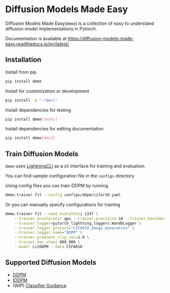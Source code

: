 # Diffusion Models Made Easy

Diffusion Models Made Easy(`dmme`) is a collection of easy to understand diffusion model implementations in Pytorch.

Documentation is available at https://diffusion-models-made-easy.readthedocs.io/en/latest/

## Installation

Install from pip

```bash
pip install dmme
```

Install for customization or development

```bash
pip install -e ".[dev]"
```

Install dependencies for testing

```bash
pip install dmme[tests]
```

Install dependencies for editing documentation

```bash
pip install dmme[docs]
```

## Train Diffusion Models

`dmme` uses [LightningCLI](https://pytorch-lightning.readthedocs.io/en/stable/cli/lightning_cli.html#lightning-cli) as a cli interface for training and evaluation.

You can find sample configuration file in the `configs` directory

Using config files you can train DDPM by running

```bash
dmme.trainer fit --config configs/ddpm/cifar10.yaml
```

Or you can manually specify configurations for training

```bash
dmme.trainer fit --seed_everything 1337 \
    --trainer.accelerator gpu --trainer.precision 16 --trainer.benchmark true \
    --trainer.logger=pytorch_lightning.loggers.WandbLogger \
    --trainer.logger.project="CIFAR10_Image_Generation" \
    --trainer.logger.name="DDPM" \
    --trainer.gradient_clip_val=1.0 \
    --trainer.max_steps 800_000 \
    --model LitDDPM --data CIFAR10
```

## Supported Diffusion Models
- [DDPM](https://arxiv.org/abs/2006.11239)
- [IDDPM](https://arxiv.org/abs/2102.09672)
- (WIP) [Classifier Guidance](https://arxiv.org/abs/2105.05233)
